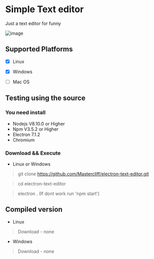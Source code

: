 # Simple Text editor

Just a text editor for funny

![image](./s.png)

## Supported Platforms

- [x] Linux
- [x] Windows
- [ ] Mac OS



## Testing using the source

### You need install

- Nodejs    V8.10.0 or Higher
- Npm       V3.5.2 or Higher
- Electron 7.1.2
- Chromium  

### Download && Execute
- Linux or Windows
> git clone https://github.com/Mastercliff/electron-text-editor.git

> cd electron-text-editor

> electron . (If dont work run 'npm start')

## Compiled version

- Linux
> Download - none

- Windows
> Download - none
